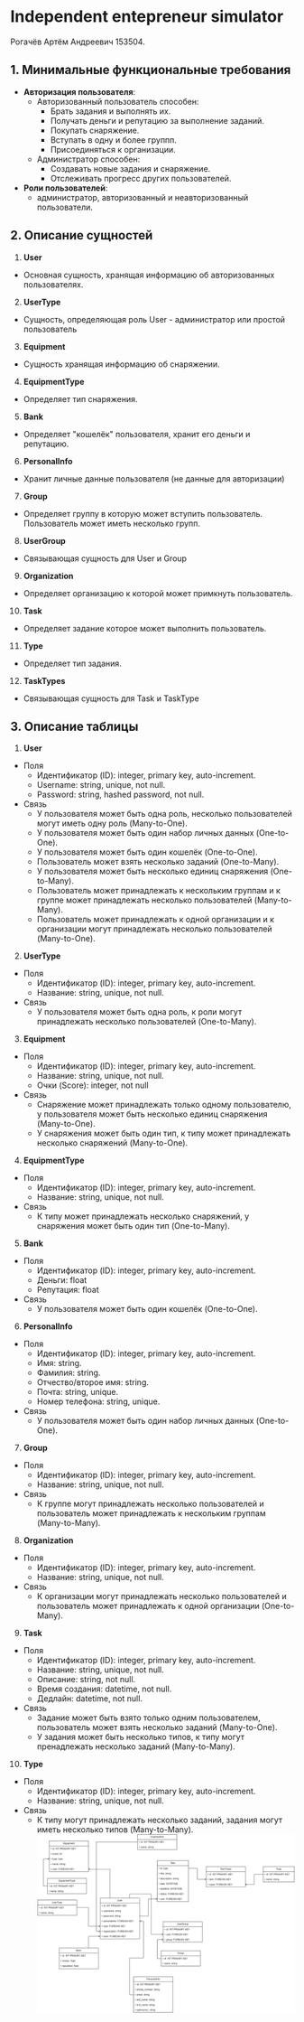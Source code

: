 # Independent entepreneur simulator
Рогачёв Артём Андреевич 153504.

## 1. Минимальные функциональные требования
 * **Авторизация пользователя**:
   * Авторизованный пользователь способен:
     *  Брать задания и выполнять их.
     *  Получать деньги и репутацию за выполнение заданий.
     *  Покупать снаряжение.
     *  Вступать в одну и более группп.
     *  Присоединяться к организации.
   * Администратор способен:
     *  Создавать новые задания и снаряжение.
     *  Отслеживать прогресс других пользователей.
 * **Роли пользователей**:
   * администратор, авторизованный и неавторизованный пользователи.

## 2. Описание сущностей
1. **User**
- Основная сущность, хранящая информацию об авторизованных пользователях.
2. **UserType**
- Сущность, определяющая роль User - администратор или простой пользователь
3. **Equipment**
- Сущность хранящая информацию об снаряжении.
4. **EquipmentType**
- Определяет тип снаряжения.
5. **Bank**
- Определяет "кошелёк" пользователя, хранит его деньги и репутацию.
6. **PersonalInfo**
- Хранит личные данные пользователя (не данные для авторизации)
7. **Group**
- Определяет группу в которую может вступить пользователь. Пользователь может иметь несколько групп.
8. **UserGroup**
- Связывающая сущность для User и Group
9. **Organization**
- Определяет организацию к которой может примкнуть пользователь.
10. **Task**
- Определяет задание которое может выполнить пользователь.
11. **Type**
- Определяет тип задания.
12. **TaskTypes**
- Связывающая сущность для Task и TaskType

## 3. Описание таблицы
1. **User**
- Поля
  - Идентификатор (ID): integer, primary key, auto-increment.
  - Username: string, unique, not null.
  - Password: string, hashed password, not null.
- Связь
  - У пользователя может быть одна роль, несколько пользователей могут иметь одну роль (Many-to-One).
  - У пользователя может быть один набор личных данных (One-to-One).
  - У пользователя может быть один кошелёк (One-to-One).
  - Пользователь может взять несколько заданий (One-to-Many).
  - У пользователя может быть несколько единиц снаряжения (One-to-Many).
  - Пользователь может принадлежать к нескольким группам и к группе может принадлежать несколько пользователей (Many-to-Many).
  - Пользователь может принадлежать к одной организации и к организации могут принадлежать несколько пользователей (Many-to-One).
2. **UserType**
- Поля
  - Идентификатор (ID): integer, primary key, auto-increment.
  - Название: string, unique, not null.
- Связь
  - У пользователя может быть одна роль, к роли могут принадлежать несколько пользователей (One-to-Many).
3. **Equipment**
- Поля
  - Идентификатор (ID): integer, primary key, auto-increment.
  - Название: string, unique, not null.
  - Очки (Score): integer, not null
- Связь
  - Снаряжение может принадлежать только одному пользователю, у пользователя может быть несколько единиц снаряжения (Many-to-One).
  - У снаряжения может быть один тип, к типу может принадлежать несколько снаряжений (Many-to-One).
4. **EquipmentType**
- Поля
  - Идентификатор (ID): integer, primary key, auto-increment.
  - Название: string, unique, not null.
- Связь
  - К типу может принадлежать несколько снаряжений, у снаряжения может быть один тип (One-to-Many).
5. **Bank**
- Поля
  - Идентификатор (ID): integer, primary key, auto-increment.
  - Деньги: float
  - Репутация: float
- Связь
  - У пользователя может быть один кошелёк (One-to-One).
6. **PersonalInfo**
- Поля
  - Идентификатор (ID): integer, primary key, auto-increment.
  - Имя: string.
  - Фамилия: string.
  - Отчество/второе имя: string.
  - Почта: string, unique.
  - Номер телефона: string, unique.
- Связь
  - У пользователя может быть один набор личных данных (One-to-One).
7. **Group**
- Поля
  - Идентификатор (ID): integer, primary key, auto-increment.
  - Название: string, unique, not null.
- Связь
  - К группе могут принадлежать несколько пользователей и пользователь может принадлежать к нескольким группам (Many-to-Many).
8. **Organization**
- Поля
  - Идентификатор (ID): integer, primary key, auto-increment.
  - Название: string, unique, not null.
- Связь
  - К организации могут принадлежать несколько пользователей и пользователь может принадлежать к одной организации (One-to-Many).
9. **Task**
- Поля
  - Идентификатор (ID): integer, primary key, auto-increment.
  - Название: string, unique, not null.
  - Описание: string, not null.
  - Время создания: datetime, not null.
  - Дедлайн: datetime, not null.
- Связь
  - Задание может быть взято только одним пользователем, пользователь может взять несколько заданий (Many-to-One).
  - У задания может быть несколько типов, к типу могут пренадлежать несколько заданий (Many-to-Many).
10. **Type**
- Поля
  - Идентификатор (ID): integer, primary key, auto-increment.
  - Название: string, unique, not null.
- Связь
  - К типу могут принадлежать несколько заданий, задания могут иметь несколько типов (Many-to-Many).
![Diagram](LR1Diagram.drawio.png)
